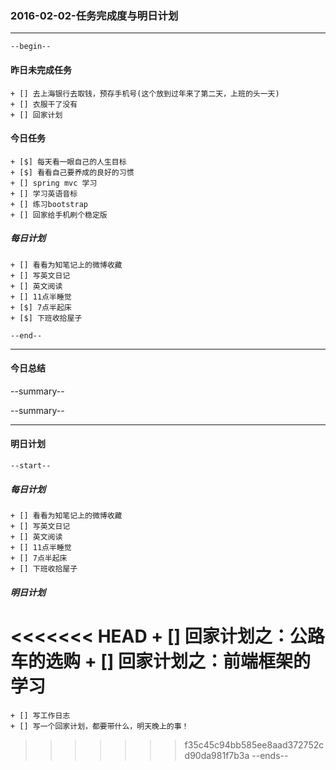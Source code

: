 ### 2016-02-02-任务完成度与明日计划

----------------------------------------------------------------------------------------------------------
    --begin--
#### 昨日未完成任务
    + [] 去上海银行去取钱，预存手机号(这个放到过年来了第二天，上班的头一天)
    + [] 衣服干了没有
    + [] 回家计划

#### 今日任务
    + [$] 每天看一眼自己的人生目标
    + [$] 看看自己要养成的良好的习惯
    + [] spring mvc 学习
    + [] 学习英语音标
    + [] 练习bootstrap 
    + [] 回家给手机刷个稳定版
##### 每日计划
    + [] 看看为知笔记上的微博收藏
    + [] 写英文日记
    + [] 英文阅读
    + [] 11点半睡觉
    + [$] 7点半起床
    + [$] 下班收拾屋子
    
	--end--

----------------------------------------------------------------------------------------------------------
#### 今日总结
--summary--


--summary--

----------------------------------------------------------------------------------------------------------
#### 明日计划
    --start--
##### 每日计划
    + [] 看看为知笔记上的微博收藏
    + [] 写英文日记
    + [] 英文阅读
    + [] 11点半睡觉
    + [] 7点半起床
    + [] 下班收拾屋子
##### 明日计划
<<<<<<< HEAD
    + [] 回家计划之：公路车的选购
    + [] 回家计划之：前端框架的学习
=======
    + [] 写工作日志
    + [] 写一个回家计划，都要带什么，明天晚上的事！
>>>>>>> f35c45c94bb585ee8aad372752cd90da981f7b3a
    --ends--
